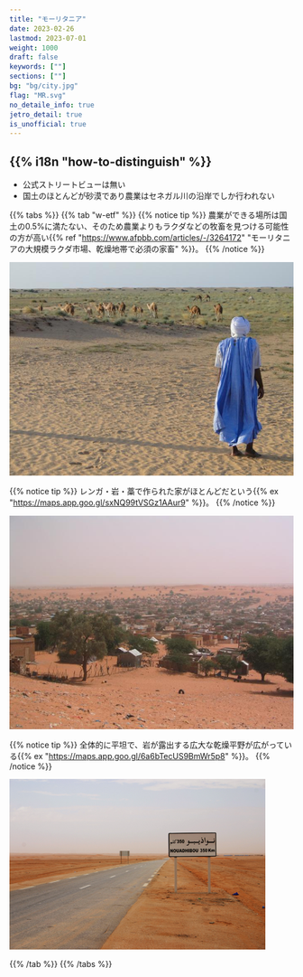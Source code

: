 ```yaml
---
title: "モーリタニア"
date: 2023-02-26
lastmod: 2023-07-01
weight: 1000
draft: false
keywords: [""]
sections: [""]
bg: "bg/city.jpg"
flag: "MR.svg"
no_detaile_info: true
jetro_detail: true
is_unofficial: true
---
```


<div class="main-desciption country-description">
    <h2 class="section-title">{{% i18n "how-to-distinguish" %}}</h2>
    <ul class="rule-list">
        <li class="no-evidence">公式ストリートビューは無い</li>
        <li>国土のほとんどが砂漠であり農業はセネガル川の沿岸でしか行われない</li>
    </ul>
</div>

{{% tabs %}}
{{% tab "w-etf" %}}
{{% notice tip %}}
農業ができる場所は国土の0.5%に満たない、そのため農業よりもラクダなどの牧畜を見つける可能性の方が高い{{% ref "https://www.afpbb.com/articles/-/3264172" "モーリタニアの大規模ラクダ市場、乾燥地帯で必須の家畜" %}}。
{{% /notice %}}
<div class="googlemap-if no-margin">
<img src="desert_camels_arab_mauritania.jpg">
</div>

{{% notice tip %}}
レンガ・岩・藁で作られた家がほとんどだという{{% ex "https://maps.app.goo.gl/sxNQ99tVSGz1AAur9" %}}。
{{% /notice %}}
<div class="googlemap-if no-margin">
<img src="boutilimitsable.jpg">
</div>



{{% notice tip %}}
全体的に平坦で、岩が露出する広大な乾燥平野が広がっている{{% ex "https://maps.app.goo.gl/6a6bTecUS9BmWr5p8" %}}。
{{% /notice %}}
<div class="googlemap-if no-margin">
<img src="coastal_transsaharan_highway_in.jpg" width="90%">
</div>

{{% /tab %}}
{{% /tabs %}}
